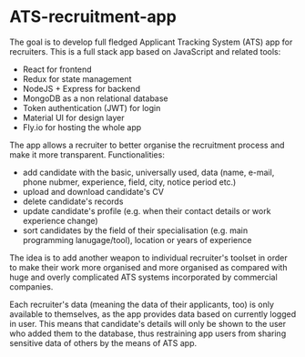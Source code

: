 # ATS-recruitment-app

The goal is to develop full fledged Applicant Tracking System (ATS) app for recruiters. This is a full stack app based on JavaScript and related tools:

- React for frontend
- Redux for state management
- NodeJS + Express for backend
- MongoDB as a non relational database
- Token authentication (JWT) for login
- Material UI for design layer
- Fly.io for hosting the whole app

The app allows a recruiter to better organise the recruitment process and make it more transparent. Functionalities:

- add candidate with the basic, universally used, data (name, e-mail, phone nubmer, experience, field, city, notice period etc.)
- upload and download candidate's CV
- delete candidate's records
- update candidate's profile (e.g. when their contact details or work experience change)
- sort candidates by the field of their specialisation (e.g. main programming lanugage/tool), location or years of experience

The idea is to add another weapon to individual recruiter's toolset in order to make their work more organised and more organised as compared with huge and overly complicated ATS systems incorporated by commercial companies. 

Each recruiter's data (meaning the data of their applicants, too) is only available to themselves, as the app provides data based on currently logged in user. This means that candidate's details will only be shown to the user who added them to the database, thus restraining app users from sharing sensitive data of others by the means of ATS app.